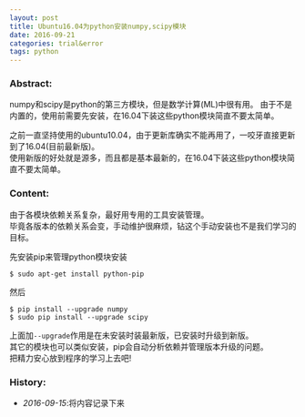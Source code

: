 ```yaml
---
layout: post
title: Ubuntu16.04为python安装numpy,scipy模块
date: 2016-09-21
categories: trial&error 
tags: python
---
```

### Abstract:
numpy和scipy是python的第三方模块，但是数学计算(ML)中很有用。
由于不是内置的，使用前需要先安装，在16.04下装这些python模块简直不要太简单。<br>

之前一直坚持使用的ubuntu10.04，由于更新库确实不能再用了，一咬牙直接更新到了16.04(目前最新版)。<br>
使用新版的好处就是源多，而且都是基本最新的，在16.04下装这些python模块简直不要太简单。

### Content:
由于各模块依赖关系复杂，最好用专用的工具安装管理。<br>
毕竟各版本的依赖关系会变，手动维护很麻烦，钻这个手动安装也不是我们学习的目标。

先安装pip来管理python模块安装

    $ sudo apt-get install python-pip

然后

    $ pip install --upgrade numpy
    $ sudo pip install --upgrade scipy

上面加`--upgrade`作用是在未安装时装最新版，已安装时升级到新版。<br>
其它的模块也可以类似安装，pip会自动分析依赖并管理版本升级的问题。<br>
把精力安心放到程序的学习上去吧!

### History:
* <em>2016-09-15</em>:将内容记录下来<br>

